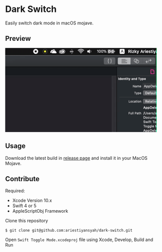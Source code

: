 # Dark Switch

Easily switch dark mode in macOS mojave.

## Preview

![](assets/animate.gif)

## Usage

Download the latest build in [release page](https://github.com/ariestiyansyah/dark-switch/releases/tag/v1.0) and install it in your MacOS Mojave.


## Contribute

Required: 
- Xcode Version 10.x
- Swift 4 or 5
- AppleScriptObj Framework

Clone this repository

```
$ git clone git@github.com:ariestiyansyah/dark-switch.git
```

Open `Swift Toggle Mode.xcodeproj` file using Xcode, Develop, Build and Run

